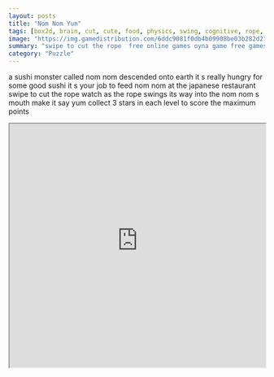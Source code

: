 ```yaml
---
layout: posts
title: "Nom Nom Yum"
tags: [box2d, brain, cut, cute, food, physics, swing, cognitive, rope, cuttherope, free, online, games, oyna, game, free, games, play, play, games]
image: "https://img.gamedistribution.com/6ddc9081f0db4b09908be03b282d21ad-1280x550.jpeg"
summary: "swipe to cut the rope  free online games oyna game free games play play games"
category: "Puzzle"
---
```


a sushi monster called nom nom descended onto earth it s really hungry for some good sushi it s your job to feed nom nom at the japanese restaurant swipe to cut the rope watch as the rope swings its way into the nom nom s mouth make it say yum collect 3 stars in each level to score the maximum points

<iframe width="100%" height="480px;" src="https://html5.gamedistribution.com/6ddc9081f0db4b09908be03b282d21ad/"></iframe>